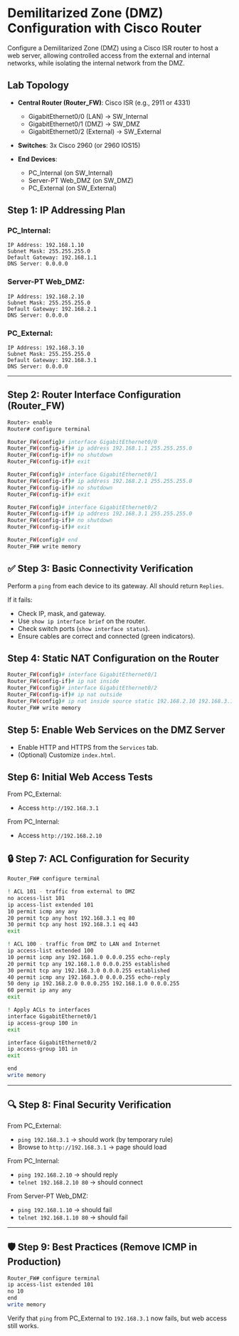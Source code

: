 
# Demilitarized Zone (DMZ) Configuration with Cisco Router

Configure a Demilitarized Zone (DMZ) using a Cisco ISR router to host a web server, allowing controlled access from the external and internal networks, while isolating the internal network from the DMZ.

## Lab Topology

- **Central Router (Router_FW)**: Cisco ISR (e.g., 2911 or 4331)
    - GigabitEthernet0/0 (LAN) -> SW_Internal
    - GigabitEthernet0/1 (DMZ) -> SW_DMZ
    - GigabitEthernet0/2 (External) -> SW_External

- **Switches**: 3x Cisco 2960 (or 2960 IOS15)

- **End Devices**:
    - PC_Internal (on SW_Internal)
    - Server-PT Web_DMZ (on SW_DMZ)
    - PC_External (on SW_External)

## Step 1: IP Addressing Plan

### PC_Internal:
```
IP Address: 192.168.1.10
Subnet Mask: 255.255.255.0
Default Gateway: 192.168.1.1
DNS Server: 0.0.0.0
```

### Server-PT Web_DMZ:
```
IP Address: 192.168.2.10
Subnet Mask: 255.255.255.0
Default Gateway: 192.168.2.1
DNS Server: 0.0.0.0
```

### PC_External:
```
IP Address: 192.168.3.10
Subnet Mask: 255.255.255.0
Default Gateway: 192.168.3.1
DNS Server: 0.0.0.0
```

---

## Step 2: Router Interface Configuration (Router_FW)

```bash
Router> enable
Router# configure terminal

Router_FW(config)# interface GigabitEthernet0/0
Router_FW(config-if)# ip address 192.168.1.1 255.255.255.0
Router_FW(config-if)# no shutdown
Router_FW(config-if)# exit

Router_FW(config)# interface GigabitEthernet0/1
Router_FW(config-if)# ip address 192.168.2.1 255.255.255.0
Router_FW(config-if)# no shutdown
Router_FW(config-if)# exit

Router_FW(config)# interface GigabitEthernet0/2
Router_FW(config-if)# ip address 192.168.3.1 255.255.255.0
Router_FW(config-if)# no shutdown
Router_FW(config-if)# exit

Router_FW(config)# end
Router_FW# write memory
```

## ✅ Step 3: Basic Connectivity Verification

Perform a `ping` from each device to its gateway. All should return `Replies`.

If it fails:
- Check IP, mask, and gateway.
- Use `show ip interface brief` on the router.
- Check switch ports (`show interface status`).
- Ensure cables are correct and connected (green indicators).

## Step 4: Static NAT Configuration on the Router

```bash
Router_FW(config)# interface GigabitEthernet0/1
Router_FW(config-if)# ip nat inside
Router_FW(config)# interface GigabitEthernet0/2
Router_FW(config-if)# ip nat outside
Router_FW(config)# ip nat inside source static 192.168.2.10 192.168.3.1
Router_FW# write memory
```

## Step 5: Enable Web Services on the DMZ Server

- Enable HTTP and HTTPS from the `Services` tab.
- (Optional) Customize `index.html`.

## Step 6: Initial Web Access Tests

From PC_External:
- Access `http://192.168.3.1`

From PC_Internal:
- Access `http://192.168.2.10`

## 🔒 Step 7: ACL Configuration for Security

```bash
Router_FW# configure terminal

! ACL 101 - traffic from external to DMZ
no access-list 101
ip access-list extended 101
10 permit icmp any any
20 permit tcp any host 192.168.3.1 eq 80
30 permit tcp any host 192.168.3.1 eq 443
exit

! ACL 100 - traffic from DMZ to LAN and Internet
ip access-list extended 100
10 permit icmp any 192.168.1.0 0.0.0.255 echo-reply
20 permit tcp any 192.168.1.0 0.0.0.255 established
30 permit tcp any 192.168.3.0 0.0.0.255 established
40 permit icmp any 192.168.3.0 0.0.0.255 echo-reply
50 deny ip 192.168.2.0 0.0.0.255 192.168.1.0 0.0.0.255
60 permit ip any any
exit

! Apply ACLs to interfaces
interface GigabitEthernet0/1
ip access-group 100 in
exit

interface GigabitEthernet0/2
ip access-group 101 in
exit

end
write memory
```

---

## 🔍 Step 8: Final Security Verification

From PC_External:
- `ping 192.168.3.1` → should work (by temporary rule)
- Browse to `http://192.168.3.1` → page should load

From PC_Internal:
- `ping 192.168.2.10` → should reply
- `telnet 192.168.2.10 80` → should connect

From Server-PT Web_DMZ:
- `ping 192.168.1.10` → should fail
- `telnet 192.168.1.10 80` → should fail

---

## 🛡️ Step 9: Best Practices (Remove ICMP in Production)

```bash
Router_FW# configure terminal
ip access-list extended 101
no 10
end
write memory
```

Verify that `ping` from PC_External to `192.168.3.1` now fails, but web access still works.

